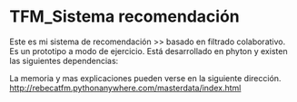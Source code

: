 # TFM_Sistema recomendación

Este es mi sistema de recomendación >> basado en filtrado colaborativo. Es un prototipo a modo de ejercicio.
Está desarrollado en phyton y existen las siguientes dependencias:


La memoria y mas explicaciones pueden verse en la siguiente dirección.
http://rebecatfm.pythonanywhere.com/masterdata/index.html



